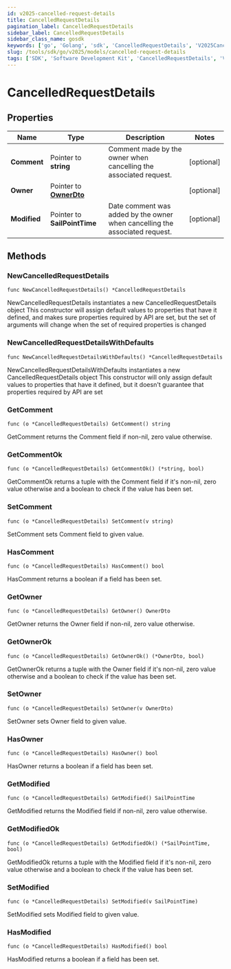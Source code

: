 ```yaml
---
id: v2025-cancelled-request-details
title: CancelledRequestDetails
pagination_label: CancelledRequestDetails
sidebar_label: CancelledRequestDetails
sidebar_class_name: gosdk
keywords: ['go', 'Golang', 'sdk', 'CancelledRequestDetails', 'V2025CancelledRequestDetails'] 
slug: /tools/sdk/go/v2025/models/cancelled-request-details
tags: ['SDK', 'Software Development Kit', 'CancelledRequestDetails', 'V2025CancelledRequestDetails']
---
```


# CancelledRequestDetails

## Properties

Name | Type | Description | Notes
------------ | ------------- | ------------- | -------------
**Comment** | Pointer to **string** | Comment made by the owner when cancelling the associated request. | [optional] 
**Owner** | Pointer to [**OwnerDto**](owner-dto) |  | [optional] 
**Modified** | Pointer to **SailPointTime** | Date comment was added by the owner when cancelling the associated request. | [optional] 

## Methods

### NewCancelledRequestDetails

`func NewCancelledRequestDetails() *CancelledRequestDetails`

NewCancelledRequestDetails instantiates a new CancelledRequestDetails object
This constructor will assign default values to properties that have it defined,
and makes sure properties required by API are set, but the set of arguments
will change when the set of required properties is changed

### NewCancelledRequestDetailsWithDefaults

`func NewCancelledRequestDetailsWithDefaults() *CancelledRequestDetails`

NewCancelledRequestDetailsWithDefaults instantiates a new CancelledRequestDetails object
This constructor will only assign default values to properties that have it defined,
but it doesn't guarantee that properties required by API are set

### GetComment

`func (o *CancelledRequestDetails) GetComment() string`

GetComment returns the Comment field if non-nil, zero value otherwise.

### GetCommentOk

`func (o *CancelledRequestDetails) GetCommentOk() (*string, bool)`

GetCommentOk returns a tuple with the Comment field if it's non-nil, zero value otherwise
and a boolean to check if the value has been set.

### SetComment

`func (o *CancelledRequestDetails) SetComment(v string)`

SetComment sets Comment field to given value.

### HasComment

`func (o *CancelledRequestDetails) HasComment() bool`

HasComment returns a boolean if a field has been set.

### GetOwner

`func (o *CancelledRequestDetails) GetOwner() OwnerDto`

GetOwner returns the Owner field if non-nil, zero value otherwise.

### GetOwnerOk

`func (o *CancelledRequestDetails) GetOwnerOk() (*OwnerDto, bool)`

GetOwnerOk returns a tuple with the Owner field if it's non-nil, zero value otherwise
and a boolean to check if the value has been set.

### SetOwner

`func (o *CancelledRequestDetails) SetOwner(v OwnerDto)`

SetOwner sets Owner field to given value.

### HasOwner

`func (o *CancelledRequestDetails) HasOwner() bool`

HasOwner returns a boolean if a field has been set.

### GetModified

`func (o *CancelledRequestDetails) GetModified() SailPointTime`

GetModified returns the Modified field if non-nil, zero value otherwise.

### GetModifiedOk

`func (o *CancelledRequestDetails) GetModifiedOk() (*SailPointTime, bool)`

GetModifiedOk returns a tuple with the Modified field if it's non-nil, zero value otherwise
and a boolean to check if the value has been set.

### SetModified

`func (o *CancelledRequestDetails) SetModified(v SailPointTime)`

SetModified sets Modified field to given value.

### HasModified

`func (o *CancelledRequestDetails) HasModified() bool`

HasModified returns a boolean if a field has been set.


